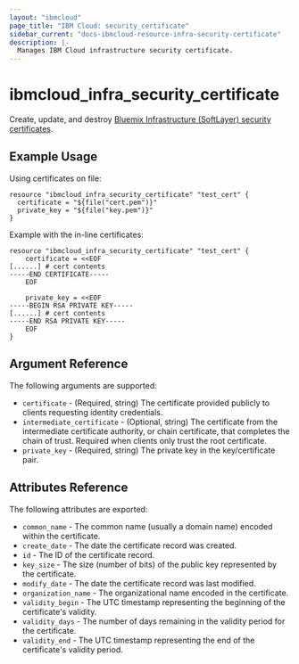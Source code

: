 ```yaml
---
layout: "ibmcloud"
page_title: "IBM Cloud: security_certificate"
sidebar_current: "docs-ibmcloud-resource-infra-security-certificate"
description: |-
  Manages IBM Cloud infrastructure security certificate.
---
```


# ibmcloud\_infra_security_certificate

Create, update, and destroy [Bluemix Infrastructure (SoftLayer) security certificates](http://sldn.softlayer.com/reference/datatypes/SoftLayer_Security_Certificate).

## Example Usage

Using certificates on file:

```hcl
resource "ibmcloud_infra_security_certificate" "test_cert" {
  certificate = "${file("cert.pem")}"
  private_key = "${file("key.pem")}"
}
```

Example with the in-line certificates:

```hcl
resource "ibmcloud_infra_security_certificate" "test_cert" {
    certificate = <<EOF
[......] # cert contents
-----END CERTIFICATE-----
    EOF

    private_key = <<EOF
-----BEGIN RSA PRIVATE KEY-----
[......] # cert contents
-----END RSA PRIVATE KEY-----
    EOF
}
```

## Argument Reference

The following arguments are supported:

* `certificate` - (Required, string) The certificate provided publicly to clients requesting identity credentials.
* `intermediate_certificate` - (Optional, string) The certificate from the intermediate certificate authority, or chain certificate, that completes the chain of trust. Required when clients only trust the root certificate.
* `private_key` - (Required, string) The private key in the key/certificate pair.

## Attributes Reference

The following attributes are exported:

* `common_name` - The common name (usually a domain name) encoded within the certificate.
* `create_date` - The date the certificate record was created.
* `id` - The ID of the certificate record.
* `key_size` - The size (number of bits) of the public key represented by the certificate.
* `modify_date` - The date the certificate record was last modified.
* `organization_name` - The organizational name encoded in the certificate.
* `validity_begin` - The UTC timestamp representing the beginning of the certificate's validity.
* `validity_days` - The number of days remaining in the validity period for the certificate.
* `validity_end` - The UTC timestamp representing the end of the certificate's validity period.

